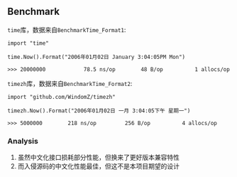 ## Benchmark

`time`库，数据来自`BenchmarkTime_Format1`:
```
import "time"

time.Now().Format("2006年01月02日 January 3:04:05PM Mon")

>>> 20000000	        78.5 ns/op	      48 B/op	       1 allocs/op
```

`timezh`库，数据来自`BenchmarkTime_Format2`:
```
import "github.com/WindomZ/timezh"

timezh.Now().Format("2006年01月02日 一月 3:04:05下午 星期一")

>>> 5000000	       218 ns/op	     256 B/op	       4 allocs/op
```

### Analysis
1. 虽然中文化接口损耗部分性能，但换来了更好版本兼容特性
1. 而入侵源码的中文化性能最佳，但这不是本项目期望的设计
